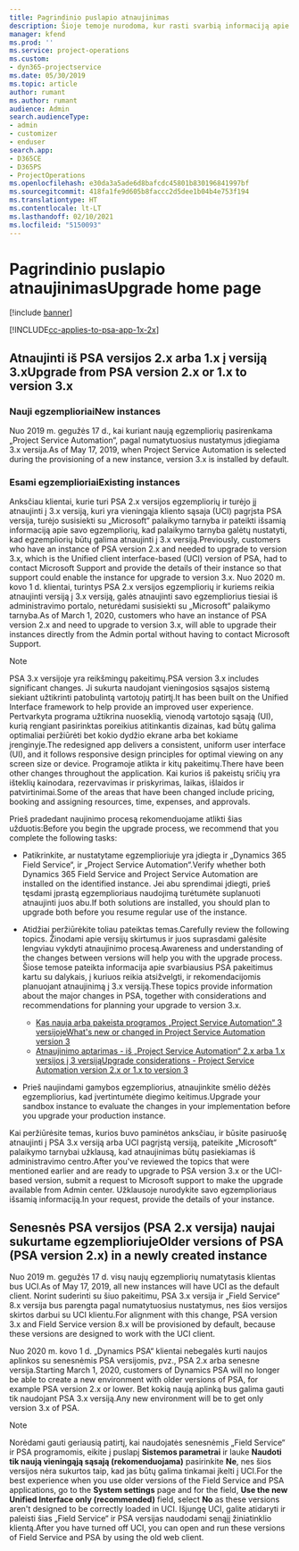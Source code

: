 ```yaml
---
title: Pagrindinio puslapio atnaujinimas
description: Šioje temoje nurodoma, kur rasti svarbią informaciją apie naujas ir pakeistas „Dynamics 365 Project Service Automation“ funkcijas bei naujinimo į naujausią versiją procesą.
manager: kfend
ms.prod: ''
ms.service: project-operations
ms.custom:
- dyn365-projectservice
ms.date: 05/30/2019
ms.topic: article
author: rumant
ms.author: rumant
audience: Admin
search.audienceType:
- admin
- customizer
- enduser
search.app:
- D365CE
- D365PS
- ProjectOperations
ms.openlocfilehash: e30da3a5ade6d8bafcdc45801b830196841997bf
ms.sourcegitcommit: 418fa1fe9d605b8faccc2d5dee1b04b4e753f194
ms.translationtype: HT
ms.contentlocale: lt-LT
ms.lasthandoff: 02/10/2021
ms.locfileid: "5150093"
---
```

# <a name="upgrade-home-page"></a><span data-ttu-id="d3ad3-103">Pagrindinio puslapio atnaujinimas</span><span class="sxs-lookup"><span data-stu-id="d3ad3-103">Upgrade home page</span></span>

[!include [banner](../includes/psa-now-project-operations.md)]

[!INCLUDE[cc-applies-to-psa-app-1x-2x](../includes/cc-applies-to-psa-app-1x-2x.md)]

## <a name="upgrade-from-psa-version-2x-or-1x-to-version-3x"></a><span data-ttu-id="d3ad3-104">Atnaujinti iš PSA versijos 2.x arba 1.x į versiją 3.x</span><span class="sxs-lookup"><span data-stu-id="d3ad3-104">Upgrade from PSA version 2.x or 1.x to version 3.x</span></span>

### <a name="new-instances"></a><span data-ttu-id="d3ad3-105">Nauji egzemplioriai</span><span class="sxs-lookup"><span data-stu-id="d3ad3-105">New instances</span></span>

<span data-ttu-id="d3ad3-106">Nuo 2019 m. gegužės 17 d., kai kuriant naują egzempliorių pasirenkama „Project Service Automation“, pagal numatytuosius nustatymus įdiegiama 3.x versija.</span><span class="sxs-lookup"><span data-stu-id="d3ad3-106">As of May 17, 2019, when Project Service Automation is selected during the provisioning of a new instance, version 3.x is installed by default.</span></span>

### <a name="existing-instances"></a><span data-ttu-id="d3ad3-107">Esami egzemplioriai</span><span class="sxs-lookup"><span data-stu-id="d3ad3-107">Existing instances</span></span>

<span data-ttu-id="d3ad3-108">Anksčiau klientai, kurie turi PSA 2.x versijos egzempliorių ir turėjo jį atnaujinti į 3.x versiją, kuri yra vieningąja kliento sąsaja (UCI) pagrįsta PSA versija, turėjo susisiekti su „Microsoft“ palaikymo tarnyba ir pateikti išsamią informaciją apie savo egzempliorių, kad palaikymo tarnyba galėtų nustatyti, kad egzempliorių būtų galima atnaujinti į 3.x versiją.</span><span class="sxs-lookup"><span data-stu-id="d3ad3-108">Previously, customers who have an instance of PSA version 2.x and needed to upgrade to version 3.x, which is the Unified client interface-based (UCI) version of PSA, had to contact Microsoft Support and provide the details of their instance so that support could enable the instance for upgrade to version 3.x.</span></span> <span data-ttu-id="d3ad3-109">Nuo 2020 m. kovo 1 d. klientai, turintys PSA 2.x versijos egzempliorių ir kuriems reikia atnaujinti versiją į 3.x versiją, galės atnaujinti savo egzempliorius tiesiai iš administravimo portalo, neturėdami susisiekti su „Microsoft“ palaikymo tarnyba.</span><span class="sxs-lookup"><span data-stu-id="d3ad3-109">As of March 1, 2020, customers who have an instance of PSA version 2.x and need to upgrade to version 3.x, will able to upgrade their instances directly from the Admin portal without having to contact Microsoft Support.</span></span>  

> [!NOTE]
> <span data-ttu-id="d3ad3-110">PSA 3.x versijoje yra reikšmingų pakeitimų.</span><span class="sxs-lookup"><span data-stu-id="d3ad3-110">PSA version 3.x includes significant changes.</span></span> <span data-ttu-id="d3ad3-111">Ji sukurta naudojant vieningosios sąsajos sistemą siekiant užtikrinti patobulintą vartotojų patirtį.</span><span class="sxs-lookup"><span data-stu-id="d3ad3-111">It has been built on the Unified Interface framework to help provide an improved user experience.</span></span> <span data-ttu-id="d3ad3-112">Pertvarkyta programa užtikrina nuoseklią, vienodą vartotojo sąsają (UI), kurią rengiant pasirinktas poreikius atitinkantis dizainas, kad būtų galima optimaliai peržiūrėti bet kokio dydžio ekrane arba bet kokiame įrenginyje.</span><span class="sxs-lookup"><span data-stu-id="d3ad3-112">The redesigned app delivers a consistent, uniform user interface (UI), and it follows responsive design principles for optimal viewing on any screen size or device.</span></span> <span data-ttu-id="d3ad3-113">Programoje atlikta ir kitų pakeitimų.</span><span class="sxs-lookup"><span data-stu-id="d3ad3-113">There have been other changes throughout the application.</span></span> <span data-ttu-id="d3ad3-114">Kai kurios iš pakeistų sričių yra išteklių kainodara, rezervavimas ir priskyrimas, laikas, išlaidos ir patvirtinimai.</span><span class="sxs-lookup"><span data-stu-id="d3ad3-114">Some of the areas that have been changed include pricing, booking and assigning resources, time, expenses, and approvals.</span></span>

<span data-ttu-id="d3ad3-115">Prieš pradedant naujinimo procesą rekomenduojame atlikti šias užduotis:</span><span class="sxs-lookup"><span data-stu-id="d3ad3-115">Before you begin the upgrade process, we recommend that you complete the following tasks:</span></span>

- <span data-ttu-id="d3ad3-116">Patikrinkite, ar nustatytame egzemplioriuje yra įdiegta ir „Dynamics 365 Field Service“, ir „Project Service Automation“.</span><span class="sxs-lookup"><span data-stu-id="d3ad3-116">Verify whether both Dynamics 365 Field Service and Project Service Automation are installed on the identified instance.</span></span> <span data-ttu-id="d3ad3-117">Jei abu sprendimai įdiegti, prieš tęsdami įprastą egzemplioriaus naudojimą turėtumėte suplanuoti atnaujinti juos abu.</span><span class="sxs-lookup"><span data-stu-id="d3ad3-117">If both solutions are installed, you should plan to upgrade both before you resume regular use of the instance.</span></span>
- <span data-ttu-id="d3ad3-118">Atidžiai peržiūrėkite toliau pateiktas temas.</span><span class="sxs-lookup"><span data-stu-id="d3ad3-118">Carefully review the following topics.</span></span> <span data-ttu-id="d3ad3-119">Žinodami apie versijų skirtumus ir juos suprasdami galėsite lengviau vykdyti atnaujinimo procesą.</span><span class="sxs-lookup"><span data-stu-id="d3ad3-119">Awareness and understanding of the changes between versions will help you with the upgrade process.</span></span> <span data-ttu-id="d3ad3-120">Šiose temose pateikta informacija apie svarbiausius PSA pakeitimus kartu su dalykais, į kuriuos reikia atsižvelgti, ir rekomendacijomis planuojant atnaujinimą į 3.x versiją.</span><span class="sxs-lookup"><span data-stu-id="d3ad3-120">These topics provide information about the major changes in PSA, together with considerations and recommendations for planning your upgrade to version 3.x.</span></span>

    - [<span data-ttu-id="d3ad3-121">Kas nauja arba pakeista programos „Project Service Automation“ 3 versijoje</span><span class="sxs-lookup"><span data-stu-id="d3ad3-121">What's new or changed in Project Service Automation version 3</span></span>](whats-new-changed-v3.md)
    - [<span data-ttu-id="d3ad3-122">Atnaujinimo aptarimas - iš „Project Service Automation“ 2.x arba 1.x versijos į 3 versiją</span><span class="sxs-lookup"><span data-stu-id="d3ad3-122">Upgrade considerations - Project Service Automation version 2.x or 1.x to version 3</span></span>](upgrade-v3.md)

- <span data-ttu-id="d3ad3-123">Prieš naujindami gamybos egzempliorius, atnaujinkite smėlio dėžės egzempliorius, kad įvertintumėte diegimo keitimus.</span><span class="sxs-lookup"><span data-stu-id="d3ad3-123">Upgrade your sandbox instance to evaluate the changes in your implementation before you upgrade your production instance.</span></span>

<span data-ttu-id="d3ad3-124">Kai peržiūrėsite temas, kurios buvo paminėtos anksčiau, ir būsite pasiruošę atnaujinti į PSA 3.x versiją arba UCI pagrįstą versiją, pateikite „Microsoft“ palaikymo tarnybai užklausą, kad atnaujinimas būtų pasiekiamas iš administravimo centro.</span><span class="sxs-lookup"><span data-stu-id="d3ad3-124">After you've reviewed the topics that were mentioned earlier and are ready to upgrade to PSA version 3.x or the UCI-based version, submit a request to Microsoft support to make the upgrade available from Admin center.</span></span> <span data-ttu-id="d3ad3-125">Užklausoje nurodykite savo egzemplioriaus išsamią informaciją.</span><span class="sxs-lookup"><span data-stu-id="d3ad3-125">In your request, provide the details of your instance.</span></span>

## <a name="older-versions-of-psa-psa-version-2x-in-a-newly-created-instance"></a><span data-ttu-id="d3ad3-126">Senesnės PSA versijos (PSA 2.x versija) naujai sukurtame egzemplioriuje</span><span class="sxs-lookup"><span data-stu-id="d3ad3-126">Older versions of PSA (PSA version 2.x) in a newly created instance</span></span>

<span data-ttu-id="d3ad3-127">Nuo 2019 m. gegužės 17 d. visų naujų egzempliorių numatytasis klientas bus UCI.</span><span class="sxs-lookup"><span data-stu-id="d3ad3-127">As of May 17, 2019, all new instances will have UCI as the default client.</span></span> <span data-ttu-id="d3ad3-128">Norint suderinti su šiuo pakeitimu, PSA 3.x versija ir „Field Service“ 8.x versija bus parengta pagal numatytuosius nustatymus, nes šios versijos skirtos darbui su UCI klientu.</span><span class="sxs-lookup"><span data-stu-id="d3ad3-128">For alignment with this change, PSA version 3.x and Field Service version 8.x will be provisioned by default, because these versions are designed to work with the UCI client.</span></span>

<span data-ttu-id="d3ad3-129">Nuo 2020 m. kovo 1 d. „Dynamics PSA“ klientai nebegalės kurti naujos aplinkos su senesnėmis PSA versijomis, pvz., PSA 2.x arba senesne versija.</span><span class="sxs-lookup"><span data-stu-id="d3ad3-129">Starting March 1, 2020, customers of Dynamics PSA will no longer be able to create a new environment with older versions of PSA, for example PSA version 2.x or lower.</span></span> <span data-ttu-id="d3ad3-130">Bet kokią naują aplinką bus galima gauti tik naudojant PSA 3.x versiją.</span><span class="sxs-lookup"><span data-stu-id="d3ad3-130">Any new environment will be to get only version 3.x of PSA.</span></span>

> [!NOTE]
> <span data-ttu-id="d3ad3-131">Norėdami gauti geriausią patirtį, kai naudojatės senesnėmis „Field Service“ ir PSA programomis, eikite į puslapį **Sistemos parametrai** ir lauke **Naudoti tik naują vieningąją sąsają (rekomenduojama)** pasirinkite **Ne**, nes šios versijos nėra sukurtos taip, kad jas būtų galima tinkamai įkelti į UCI.</span><span class="sxs-lookup"><span data-stu-id="d3ad3-131">For the best experience when you use older versions of the Field Service and PSA applications, go to the **System settings** page and for the field, **Use the new Unified Interface only (recommended)** field, select **No** as these versions aren't designed to be correctly loaded in UCI.</span></span> <span data-ttu-id="d3ad3-132">Išjungę UCI, galite atidaryti ir paleisti šias „Field Service“ ir PSA versijas naudodami senąjį žiniatinklio klientą.</span><span class="sxs-lookup"><span data-stu-id="d3ad3-132">After you have turned off UCI, you can open and run these versions of Field Service and PSA by using the old web client.</span></span> 

